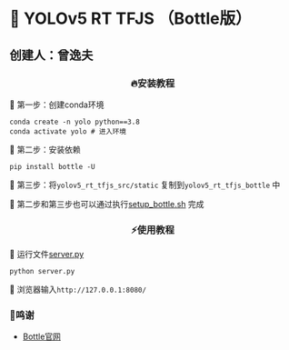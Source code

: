 


# 💎 YOLOv5 RT TFJS （Bottle版）

## 创建人：曾逸夫


<h3 align="center">🔥安装教程</h2>

📌 第一步：创建conda环境

```shell
conda create -n yolo python==3.8
conda activate yolo # 进入环境
```

📌 第二步：安装依赖

```shell
pip install bottle -U
```

📌 第三步：将`yolov5_rt_tfjs_src/static` 复制到`yolov5_rt_tfjs_bottle` 中

📌 第二步和第三步也可以通过执行[setup_bottle.sh](https://gitee.com/CV_Lab/yolov5_rt_tfjs/blob/master/setup_bottle.sh) 完成



<h3 align="center">⚡使用教程</h2>

📌 运行文件[server.py](https://gitee.com/CV_Lab/yolov5_rt_tfjs/blob/master/yolov5_rt_tfjs_bottle/server.py)

```shell
python server.py
```

📌 浏览器输入`http://127.0.0.1:8080/`



### 🍷鸣谢

- [Bottle官网](http://bottlepy.org/docs/dev/)
